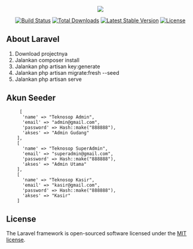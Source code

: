 <p align="center"><img src="https://laravel.com/assets/img/components/logo-laravel.svg"></p>

<p align="center">
<a href="https://travis-ci.org/laravel/framework"><img src="https://travis-ci.org/laravel/framework.svg" alt="Build Status"></a>
<a href="https://packagist.org/packages/laravel/framework"><img src="https://poser.pugx.org/laravel/framework/d/total.svg" alt="Total Downloads"></a>
<a href="https://packagist.org/packages/laravel/framework"><img src="https://poser.pugx.org/laravel/framework/v/stable.svg" alt="Latest Stable Version"></a>
<a href="https://packagist.org/packages/laravel/framework"><img src="https://poser.pugx.org/laravel/framework/license.svg" alt="License"></a>
</p>

## About Laravel

<ol>
    <li>Download projectnya</li>
    <li>Jalankan composer install</li>
    <li>Jalankan php artisan key:generate</li>
    <li>Jalankan php artisan migrate:fresh --seed</li>
    <li>Jalankan php artisan serve</li>
</ol>

## Akun Seeder
         [
          'name' => "Teknosop Admin",
          'email' => "admin@gmail.com",
          'password' => Hash::make("888888"),
          'akses' => "Admin Gudang"
        ],
        [
          'name' => "Teknosop SuperAdmin",
          'email' => "superadmin@gmail.com",
          'password' => Hash::make("888888"),
          'akses' => "Admin Utama"
        ],
        [
          'name' => "Teknosop Kasir",
          'email' => "kasir@gmail.com",
          'password' => Hash::make("888888"),
          'akses' => "Kasir"
        ]

## License

The Laravel framework is open-sourced software licensed under the [MIT license](https://opensource.org/licenses/MIT).
